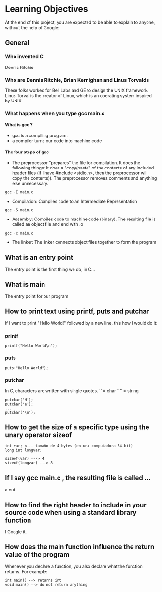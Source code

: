 # Learning Objectives

At the end of this project, you are expected to be able to explain to anyone, without the help of Google:

## General

### Who invented C
Dennis Ritchie

### Who are Dennis Ritchie, Brian Kernighan and Linus Torvalds
These folks worked for Bell Labs and GE to design the UNIX
framework. Linus Torval is the creator of Linux, which is an operating system inspired by UNIX

### What happens when you type gcc main.c

#### What is gcc ?
* gcc is a compiling program.
* a compiler turns our code into machine code

#### The four steps of gcc
* The preprocessor "prepares" the file for compilation. It does the following things: It does a "copy/paste" of the contents of any included header files (if I have #include <stdio.h>, then the preprocessor will copy the contents)). The preprocessor removes comments and anything else unnecessary.

```
gcc -E main.c
```

* Compilation:
Compiles code to an Intermediate Representation

```
gcc -S main.c
```

* Assembly: 
Compiles code to machine code (binary). The resulting file is called an object file and end with .o 

```
gcc -c main.c
```

* The linker:
The linker connects object files together to form the program

## What is an entry point

The entry point is the first thing we do, in C...

## What is main

The entry point for our program

## How to print text using printf, puts and putchar
If I want to print "Hello World!" followed by a new line, this how I would do it:

### printf
```
printf("Hello World\n");
```
### puts
```
puts("Hello World");
```

### putchar
In C, characters are written with single quotes.
'' = char
" " = string

```
putchar('H');
putchar('e');
...
putchar('\n');
```

## How to get the size of a specific type using the unary operator sizeof

```
int var; <--- tamaño de 4 bytes (en una computadora 64-bit)
long int longvar;

sizeof(var) ---> 4
sizeof(longvar) ---> 8
```


## If I say gcc main.c , the resulting file is called ...
a.out

## How to find the right header to include in your source code when using a standard library function
I Google it.

## How does the main function influence the return value of the program
Whenever you declare a function, you also declare what the function returns.
For example:
```
int main() --> returns int
void main() --> do not return anything
```







